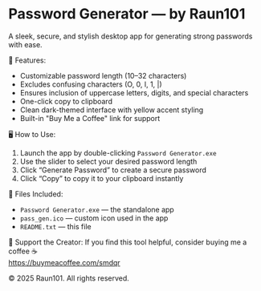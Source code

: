 Password Generator — by Raun101
======================================

A sleek, secure, and stylish desktop app for generating strong passwords with ease.

🔐 Features:
- Customizable password length (10–32 characters)
- Excludes confusing characters (O, 0, l, 1, |)
- Ensures inclusion of uppercase letters, digits, and special characters
- One-click copy to clipboard
- Clean dark-themed interface with yellow accent styling
- Built-in "Buy Me a Coffee" link for support

🖥️ How to Use:
1. Launch the app by double-clicking `Password Generator.exe`
2. Use the slider to select your desired password length
3. Click “Generate Password” to create a secure password
4. Click “Copy” to copy it to your clipboard instantly

📁 Files Included:
- `Password Generator.exe` — the standalone app
- `pass_gen.ico` — custom icon used in the app
- `README.txt` — this file

📣 Support the Creator:
If you find this tool helpful, consider buying me a coffee ☕  
https://buymeacoffee.com/smdqr

© 2025 Raun101. All rights reserved.
